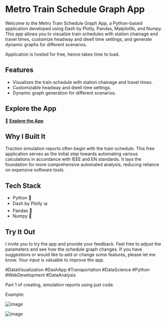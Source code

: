 # Metro Train Schedule Graph App

Welcome to the Metro Train Schedule Graph App, a Python-based application developed using Dash by Plotly, Pandas, Matplotlib, and Numpy. This app allows you to visualize train schedules with station chainage and travel times, customize headway and dwell time settings, and generate dynamic graphs for different scenarios.

Application is hosted for free, hence takes time to load.

## Features

- Visualizes the train schedule with station chainage and travel times.
- Customizable headway and dwell time settings.
- Dynamic graph generation for different scenarios.

## Explore the App

🔗 **[Explore the App](https://lnkd.in/di6WCjaQ)**

## Why I Built It

Traction simulation reports often begin with the train schedule. This free application serves as the initial step towards automating various calculations in accordance with IEEE and EN standards. It lays the foundation for more comprehensive automated analysis, reducing reliance on expensive software tools.

## Tech Stack

- Python 🐍
- Dash by Plotly 📊
- Pandas 🐼
- Numpy 🧮

## Try It Out

I invite you to try the app and provide your feedback. Feel free to adjust the parameters and see how the schedule graph changes. If you have suggestions or would like to add or change some features, please let me know. Your input is valuable to improve the app.

#DataVisualization #DashApp #Transportation #DataScience #Python #WebDevelopment #DataAnalysis

Part 1 of creating, simulation reports using just code.

Example:

![image](https://github.com/Armaan1Gohil/metro_schedule/assets/46198340/0e7c56fa-e6d7-4ccf-bba9-558e9ad0ec02)


![image](https://github.com/Armaan1Gohil/metro_schedule/assets/46198340/53e87145-3ccd-4c54-8cc6-ab3bf1e314e3)
